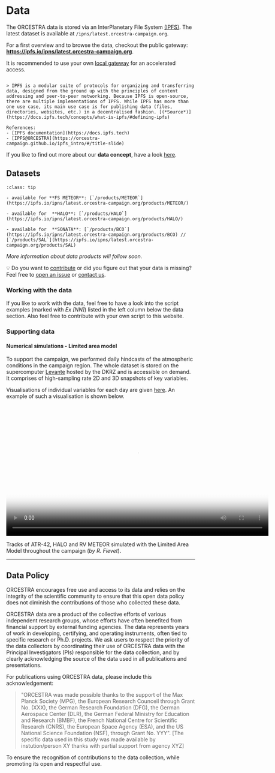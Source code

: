 # Data

The ORCESTRA data is stored via an InterPlanetary File System [(IPFS)](https://docs.ipfs.tech/concepts/what-is-ipfs/). The latest dataset is available at `/ipns/latest.orcestra-campaign.org`.

For a first overview and to browse the data, checkout the public gateway: **https://ipfs.io/ipns/latest.orcestra-campaign.org**.

It is recommended to use your own [local gateway](https://docs.ipfs.tech/concepts/ipfs-gateway/#gateway-providers) for an accelerated access.


```{dropdown}  More about IPFS

> IPFS is a modular suite of protocols for organizing and transferring data, designed from the ground up with the principles of content addressing and peer-to-peer networking. Because IPFS is open-source, there are multiple implementations of IPFS. While IPFS has more than one use case, its main use case is for publishing data (files, directories, websites, etc.) in a decentralised fashion. [(*Source*)](https://docs.ipfs.tech/concepts/what-is-ipfs/#defining-ipfs)

References:
- [IPFS documentation](https://docs.ipfs.tech)
- [IPFS@ORCESTRA](https://orcestra-campaign.github.io/ipfs_intro/#/title-slide)

```

If you like to find out more about our **data concept**, have a look [here](data_concept.md).




## Datasets

```{admonition} Available data
:class: tip

- available for **FS METEOR**: [`/products/METEOR`](https://ipfs.io/ipns/latest.orcestra-campaign.org/products/METEOR/)

- available for  **HALO**: [`/products/HALO`](https://ipfs.io/ipns/latest.orcestra-campaign.org/products/HALO/)

- available for  **SONATA**: [`/products/BCO`](https://ipfs.io/ipns/latest.orcestra-campaign.org/products/BCO) //  [`/products/SAL`](https://ipfs.io/ipns/latest.orcestra-campaign.org/products/SAL)

```

*More information about data products will follow soon.*

💡 Do you want to [contribute](https://github.com/orcestra-campaign/book/blob/main/CONTRIBUTING.md) or did you figure out that your data is missing? Feel free to [open an issue](https://github.com/orcestra-campaign/book/issues/new) or [contact us](mailto:yuting.wu@mpimet.mpg.de).


### Working with the data

If you like to work with the data, feel free to have a look into the script examples (marked with *Ex [NN]*) listed in the left column below the data section. Also feel free to contribute with your own script to this website.


### Supporting data
#### Numerical simulations - Limited area model

To support the campaign, we performed daily hindcasts of the atmospheric conditions in the campaign region. The whole dataset is stored on the supercomputer [Levante](https://docs.dkrz.de/doc/levante/index.html) hosted by the DKRZ and is accessible on demand. It comprises of high-sampling rate 2D and 3D snapshots of key variables.

Visualisations of individual variables for each day are given [here](lam.md). An example of such a visualisation is shown below.

<video width="700" controls="" poster="hhttps://swift.dkrz.de/v1/dkrz_f765c92765f44c068725c0d08cc1e6c5/LAM-ORCESTRA/pathways-rsut_ZoomLvl1-thumb.png">
  <source src="https://swift.dkrz.de/v1/dkrz_f765c92765f44c068725c0d08cc1e6c5/LAM-ORCESTRA/pathways-rsut_ZoomLvl1.mp4" type="video/mp4">
  Your browser does not support the video tag.
</video>

Tracks of ATR-42, HALO and RV METEOR simulated with the Limited Area Model throughout the campaign (*by R. Fievet*).


---


## Data Policy

ORCESTRA encourages free use and access to its data and relies on the integrity of the scientific community to ensure that this open data policy does not diminish the contributions of those who collected these data.

ORCESTRA data are a product of the collective efforts of various independent research groups, whose efforts have often benefited from financial support by external funding agencies. The data represents years of work in developing, certifying, and operating instruments, often tied to specific research or Ph.D. projects. We ask users to respect the priority of the data collectors by coordinating their use of ORCESTRA data with the Principal Investigators (PIs) responsible for the data collection, and by clearly acknowledging the source of the data used in all publications and presentations.

For publications using ORCESTRA data, please include this acknowledgement:

> "ORCESTRA was made possible thanks to the support of the Max Planck Society (MPG), the European Research Counceil through Grant No. (XXX), the German Research Foundation (DFG), the German Aerospace Center (DLR), the German Federal Ministry for Education and Research (BMBF), the French National Centre for Scientific Research (CNRS), the European Space Agency (ESA), and the US National Science Foundation (NSF), through Grant No. YYY".  [The specific data used in this study was made available by instution/person XY thanks with partial support from agency XYZ]

To ensure the recognition of contributions to the data collection, while promoting its open and respectful use.

